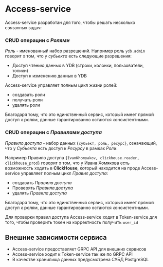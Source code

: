 # Access-service

Access-service разработан для того, чтобы решать несколько связанных задач:

### CRUD операции с *Ролями*
*Роль* - именованный набор разрешений. 
Например роль `ydb.admin` говорит о том, что у *субьекта* есть следующие разрешения:
- Доступ чтению данных в YDB (строки, колонки, пользователи, топики)
- Доступ к изменению данных в YDB

Access-service управляет полным цикл жизни ролей:
- создавать роли 
- получать роли 
- удалять роли

Благодаря тому, что это единственный сервис, который имеет прямой 
доступ к ролям, данные гарантированно остаются консистентными.

### CRUD операции с *Правилами доступа*
*Правило доступа* - набор данных `{субьект, роль, ресурс}`,
означающий, что у *Субьекта* есть доступ к *Ресурсу* в рамках *Роли*.

Например Правило доступа `{IvanKhomyakov, clickhouse.reader, clickhouse_prod}`
говорит о том, что у Ивана Хомякова есть возможность ходить в **ClickHouse**, который находится на проде
Access-service управляет полным цикл *Правил доступа*:
- создавать *Правила доступа*
- Проверять *Правила доступа*
- удалять *Правила доступа*

Благодаря тому, что это единственный сервис, который имеет прямой
доступ к ролям, данные гарантированно остаются консистентными.

Для проверки правил доступа Access-service ходит в Token-service для того, чтобы
проверить токен на корректность получить `user_id`

## Внешние зависимости сервиса
- Access-service предоставляет GRPC API для внешних сервисов
- Access-service ходит к Token-service так же по GRPC API
- В качестве хранилища данных предусмотрена СУБД PostgreSQL